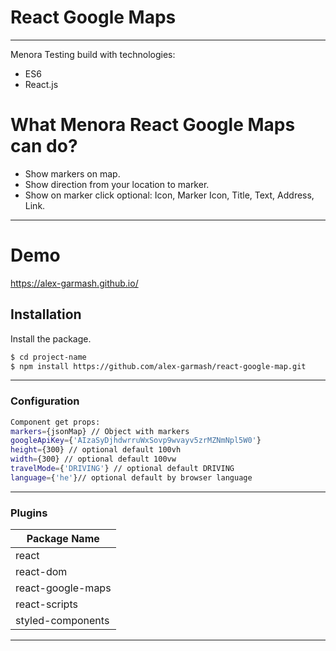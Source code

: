 # React Google Maps
-------------------------------
Menora Testing build with technologies:
  - ES6
  - React.js


# What Menora React Google Maps can do?

  - Show markers on map.
  - Show direction from your location to marker.
  - Show on marker click optional: Icon, Marker Icon, Title, Text, Address, Link.
---------------------------
# Demo
https://alex-garmash.github.io/


## Installation

Install the package.

```sh
$ cd project-name
$ npm install https://github.com/alex-garmash/react-google-map.git
```

--------------------------------

### Configuration

```sh
Component get props:
markers={jsonMap} // Object with markers
googleApiKey={'AIzaSyDjhdwrruWxSovp9wvayv5zrMZNmNpl5W0'}
height={300} // optional default 100vh
width={300} // optional default 100vw
travelMode={'DRIVING'} // optional default DRIVING
language={'he'}// optional default by browser language

```

---------------------------

### Plugins

| Package Name | 
| ------ | 
| react |
| react-dom | 
| react-google-maps |
| react-scripts |
| styled-components |

---------------------------

